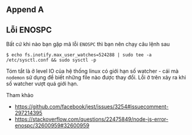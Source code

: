 ## Append A

## Lỗi ENOSPC

Bất cứ khi nào bạn gặp mã lỗi `ENOSPC` thì bạn nên chạy câu lệnh sau

```shell
$ echo fs.inotify.max_user_watches=524288 | sudo tee -a /etc/sysctl.conf && sudo sysctl -p
```

Tóm tắt là ở level IO của hệ thống linux có giới hạn số watcher - cái mà `nodemon` sử dụng để biết những file nào được thay đổi. Lỗi ở trên xảy ra khi số watcher vượt quá giới hạn.

Tham khảo

* https://github.com/facebook/jest/issues/3254#issuecomment-297214395
* https://stackoverflow.com/questions/22475849/node-js-error-enospc/32600959#32600959
